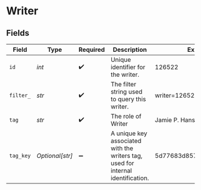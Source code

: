 # Writer


## Fields

| Field                                                                           | Type                                                                            | Required                                                                        | Description                                                                     | Example                                                                         |
| ------------------------------------------------------------------------------- | ------------------------------------------------------------------------------- | ------------------------------------------------------------------------------- | ------------------------------------------------------------------------------- | ------------------------------------------------------------------------------- |
| `id`                                                                            | *int*                                                                           | :heavy_check_mark:                                                              | Unique identifier for the writer.                                               | 126522                                                                          |
| `filter_`                                                                       | *str*                                                                           | :heavy_check_mark:                                                              | The filter string used to query this writer.                                    | writer=126522                                                                   |
| `tag`                                                                           | *str*                                                                           | :heavy_check_mark:                                                              | The role of Writer                                                              | Jamie P. Hanson                                                                 |
| `tag_key`                                                                       | *Optional[str]*                                                                 | :heavy_minus_sign:                                                              | A unique key associated with the writers tag, used for internal identification. | 5d77683d85719b001f3a535e                                                        |